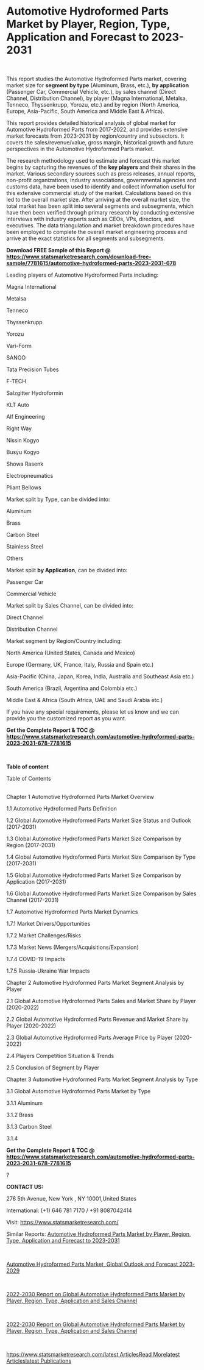 <h1>Automotive Hydroformed Parts Market by Player, Region, Type, Application and Forecast to 2023-2031</h1><br/><p>This report studies the Automotive Hydroformed Parts market, covering market size for <strong>segment by type</strong> (Aluminum, Brass, etc.), <strong>by application</strong> (Passenger Car, Commercial Vehicle, etc.), by sales channel (Direct Channel, Distribution Channel), by player (Magna International, Metalsa, Tenneco, Thyssenkrupp, Yorozu, etc.) and by region (North America, Europe, Asia-Pacific, South America and Middle East & Africa).</p>
 
 
 
 <p>This report provides detailed historical analysis of global market for Automotive Hydroformed Parts from 2017-2022, and provides extensive market forecasts from 2023-2031 by region/country and subsectors. It covers the sales/revenue/value, gross margin, historical growth and future perspectives in the Automotive Hydroformed Parts market.</p>
 
 
 
 <p>The research methodology used to estimate and forecast this market begins by capturing the revenues of the <strong>key players</strong> and their shares in the market. Various secondary sources such as press releases, annual reports, non-profit organizations, industry associations, governmental agencies and customs data, have been used to identify and collect information useful for this extensive commercial study of the market. Calculations based on this led to the overall market size. After arriving at the overall market size, the total market has been split into several segments and subsegments, which have then been verified through primary research by conducting extensive interviews with industry experts such as CEOs, VPs, directors, and executives. The data triangulation and market breakdown procedures have been employed to complete the overall market engineering process and arrive at the exact statistics for all segments and subsegments.</p>
 
 
 
 <p><strong>Download FREE Sample of this Report @ <a href="https://www.statsmarketresearch.com/download-free-sample/7781615/automotive-hydroformed-parts-2023-2031-678">https://www.statsmarketresearch.com/download-free-sample/7781615/automotive-hydroformed-parts-2023-2031-678</a></strong></p>
 
 
 
 <p>Leading players of Automotive Hydroformed Parts including:</p>
 
 
 
 <p>Magna International</p>
 
 
 
 <p>Metalsa</p>
 
 
 
 <p>Tenneco</p>
 
 
 
 <p>Thyssenkrupp</p>
 
 
 
 <p>Yorozu</p>
 
 
 
 <p>Vari-Form</p>
 
 
 
 <p>SANGO</p>
 
 
 
 <p>Tata Precision Tubes</p>
 
 
 
 <p>F-TECH</p>
 
 
 
 <p>Salzgitter Hydroformin</p>
 
 
 
 <p>KLT Auto</p>
 
 
 
 <p>Alf Engineering</p>
 
 
 
 <p>Right Way</p>
 
 
 
 <p>Nissin Kogyo</p>
 
 
 
 <p>Busyu Kogyo</p>
 
 
 
 <p>Showa Rasenk</p>
 
 
 
 <p>Electropneumatics</p>
 
 
 
 <p>Pliant Bellows</p>
 
 
 
 <p>Market split by Type, can be divided into:</p>
 
 
 
 <p>Aluminum</p>
 
 
 
 <p>Brass</p>
 
 
 
 <p>Carbon Steel</p>
 
 
 
 <p>Stainless Steel</p>
 
 
 
 <p>Others</p>
 
 
 
 <p>Market split <strong>by Application</strong>, can be divided into:</p>
 
 
 
 <p>Passenger Car</p>
 
 
 
 <p>Commercial Vehicle</p>
 
 
 
 <p>Market split by Sales Channel, can be divided into:</p>
 
 
 
 <p>Direct Channel</p>
 
 
 
 <p>Distribution Channel</p>
 
 
 
 <p>Market segment by Region/Country including:</p>
 
 
 
 <p>North America (United States, Canada and Mexico)</p>
 
 
 
 <p>Europe (Germany, UK, France, Italy, Russia and Spain etc.)</p>
 
 
 
 <p>Asia-Pacific (China, Japan, Korea, India, Australia and Southeast Asia etc.)</p>
 
 
 
 <p>South America (Brazil, Argentina and Colombia etc.)</p>
 
 
 
 <p>Middle East & Africa (South Africa, UAE and Saudi Arabia etc.)</p>
 
 
 
 <p>If you have any special requirements, please let us know and we can provide you the customized report as you want.</p>
 
 
 
 <div><b>Get the Complete Report & TOC @ <a href="https://www.statsmarketresearch.com/automotive-hydroformed-parts-2023-2031-678-7781615">https://www.statsmarketresearch.com/automotive-hydroformed-parts-2023-2031-678-7781615</a></b></div>
 
 
 
 <p><br />
 
 <b>Table of content</b></p>
 
 
 
 <p>Table of Contents<br />
 
 <br />
 
 Chapter 1 Automotive Hydroformed Parts Market Overview<br />
 
 1.1 Automotive Hydroformed Parts Definition<br />
 
 1.2 Global Automotive Hydroformed Parts Market Size Status and Outlook (2017-2031)<br />
 
 1.3 Global Automotive Hydroformed Parts Market Size Comparison by Region (2017-2031)<br />
 
 1.4 Global Automotive Hydroformed Parts Market Size Comparison by Type (2017-2031)<br />
 
 1.5 Global Automotive Hydroformed Parts Market Size Comparison by Application (2017-2031)<br />
 
 1.6 Global Automotive Hydroformed Parts Market Size Comparison by Sales Channel (2017-2031)<br />
 
 1.7 Automotive Hydroformed Parts Market Dynamics<br />
 
 1.7.1 Market Drivers/Opportunities<br />
 
 1.7.2 Market Challenges/Risks<br />
 
 1.7.3 Market News (Mergers/Acquisitions/Expansion)<br />
 
 1.7.4 COVID-19 Impacts<br />
 
 1.7.5 Russia-Ukraine War Impacts<br />
 
 Chapter 2 Automotive Hydroformed Parts Market Segment Analysis by Player<br />
 
 2.1 Global Automotive Hydroformed Parts Sales and Market Share by Player (2020-2022)<br />
 
 2.2 Global Automotive Hydroformed Parts Revenue and Market Share by Player (2020-2022)<br />
 
 2.3 Global Automotive Hydroformed Parts Average Price by Player (2020-2022)<br />
 
 2.4 Players Competition Situation & Trends<br />
 
 2.5 Conclusion of Segment by Player<br />
 
 Chapter 3 Automotive Hydroformed Parts Market Segment Analysis by Type<br />
 
 3.1 Global Automotive Hydroformed Parts Market by Type<br />
 
 3.1.1 Aluminum<br />
 
 3.1.2 Brass<br />
 
 3.1.3 Carbon Steel<br />
 
 3.1.4</p>
 
 
 
 <div><b>Get the Complete Report & TOC @ <a href="https://www.statsmarketresearch.com/automotive-hydroformed-parts-2023-2031-678-7781615">https://www.statsmarketresearch.com/automotive-hydroformed-parts-2023-2031-678-7781615</a></b></div>
 
 
 
 <p>? </p>
 
 
 
 <p><b>CONTACT US:</b><br />
 
 276 5th Avenue, New York , NY 10001,United States<br />
 
 International: (+1) 646 781 7170 / +91 8087042414<br />
 
 Visit: <a href="https://www.statsmarketresearch.com/">https://www.statsmarketresearch.com/</a><br />
 
 Similar Reports: <a href="https://www.statsmarketresearch.com/automotive-hydroformed-parts-2023-2031-678-7781615">Automotive Hydroformed Parts Market by Player, Region, Type, Application and Forecast to 2023-2031 </a><br />
 
 <br />
 
 <a href="https://www.statsmarketresearch.com/automotive-hydroformed-parts-2023-2031-678-7781615">Automotive Hydroformed Parts Market, Global Outlook and Forecast 2023-2029</a><br />
 
 <br />
 
 <a href="https://www.statsmarketresearch.com/automotive-hydroformed-parts-2023-2031-678-7781615">2022-2030 Report on Global Automotive Hydroformed Parts Market by Player, Region, Type, Application and Sales Channel</a><br />
 
 <br />
 
 <a href="https://www.statsmarketresearch.com/automotive-hydroformed-parts-2023-2031-678-7781615">2022-2030 Report on Global Automotive Hydroformed Parts Market by Player, Region, Type, Application and Sales Channel</a><br />
 
 <br />
 
 <a href="https://gyeongbokgung.com">https://www.statsmarketresearch.com/</a><a href="https://hallyeomaritime.com">latest Articles</a><a href="https://jingwansa.com">Read More</a><a href="https://nguoiviet.jp/">latest Articles</a><a href="https://www.intelmarketresearch.com/">latest Publications</a></p>